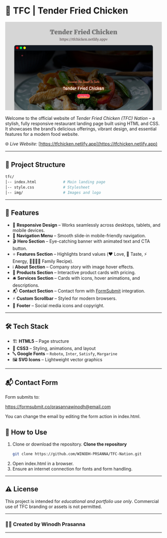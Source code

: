 # 🍗 TFC | Tender Fried Chicken 

<img src="IMG-20250824-WA0000.jpg">

Welcome to the official website of *Tender Fried Chicken (TFC) Nation* – a stylish, fully responsive restaurant landing page built using HTML and CSS. It showcases the brand’s delicious offerings, vibrant design, and essential features for a modern food website.

🌐 *Live Website:* [https://tfchicken.netlify.app](https://tfchicken.netlify.app)

---

## 📁 Project Structure

```bash
tfc/
│-- index.html            # Main landing page
│-- style.css             # Stylesheet
│-- img/                  # Images and logo
```

---

## 🚀 Features  

- 📱 **Responsive Design** – Works seamlessly across desktops, tablets, and mobile devices.  
- 🧭 **Navigation Menu** – Smooth slide-in mobile-friendly navigation.  
- 🎬 **Hero Section** – Eye-catching banner with animated text and CTA button.  
- ⭐ **Features Section** – Highlights brand values (❤️ Love, 🍴 Taste, ⚡ Energy, 👨‍👩‍👧‍👦 Family Recipe).  
- ℹ️ **About Section** – Company story with image hover effects.  
- 🍲 **Products Section** – Interactive product cards with pricing.  
- 🛎️ **Services Section** – Cards with icons, hover animations, and descriptions.  
- 📬 **Contact Section** – Contact form with [FormSubmit](https://formsubmit.co/) integration.  
- ⚡ **Custom Scrollbar** – Styled for modern browsers.  
- 🔗 **Footer** – Social media icons and copyright.  

---

## 🛠️ Tech Stack  

- 🏗️ **HTML5** – Page structure  
- 🎨 **CSS3** – Styling, animations, and layout  
- 🔤 **Google Fonts** – `Roboto`, `Inter`, `Satisfy`, `Margarine`  
- 🖼️ **SVG Icons** – Lightweight vector graphics  

---

## 📬 Contact Form

Form submits to:

https://formsubmit.co/prasannawinodh@email.com

You can change the email by editing the form action in index.html.


## 🚀 How to Use

1. Clone or download the repository.
**Clone the repository**
   ```bash
   git clone https://github.com/WINODH-PRSANNA/TFC-Nation.git
   ```
2. Open index.html in a browser.
3. Ensure an internet connection for fonts and form handling.

---

## ⚠ License

This project is intended for *educational and portfolio use only*. Commercial use of TFC branding or assets is not permitted.

---

### 👨‍💻 Created by Winodh Prasanna


---
